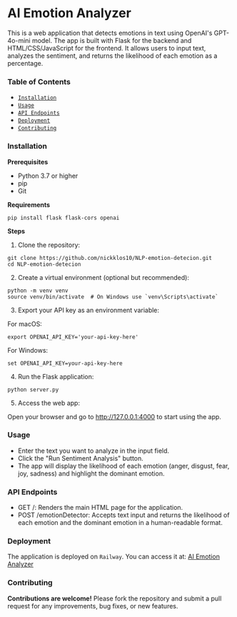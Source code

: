 # AI Emotion Analyzer

This is a web application that detects emotions in text using OpenAI's GPT-4o-mini model. The app is built with Flask for the backend and HTML/CSS/JavaScript for the frontend. It allows users to input text, analyzes the sentiment, and returns the likelihood of each emotion as a percentage.

### Table of Contents

- [`Installation`](#installation)
- [`Usage`](#usage)
- [`API Endpoints`](#api-endpoints)
- [`Deployment`](#deployment)
- [`Contributing`](#contributing)

### Installation

**Prerequisites**

- Python 3.7 or higher
- pip
- Git

**Requirements**

```
pip install flask flask-cors openai
```

**Steps**

1. Clone the repository:

```
git clone https://github.com/nickklos10/NLP-emotion-detecion.git
cd NLP-emotion-detecion
```

2. Create a virtual environment (optional but recommended):

```
python -m venv venv
source venv/bin/activate  # On Windows use `venv\Scripts\activate`
```

3. Export your API key as an environment variable:

For macOS:

```
export OPENAI_API_KEY='your-api-key-here'
```

For Windows:

```
set OPENAI_API_KEY=your-api-key-here
```

4. Run the Flask application:

```
python server.py
```

5. Access the web app:

Open your browser and go to http://127.0.0.1:4000 to start using the app.

### Usage

- Enter the text you want to analyze in the input field.
- Click the "Run Sentiment Analysis" button.
- The app will display the likelihood of each emotion (anger, disgust, fear, joy, sadness) and highlight the dominant emotion.

### API Endpoints

- GET /: Renders the main HTML page for the application.
- POST /emotionDetector: Accepts text input and returns the likelihood of each emotion and the dominant emotion in a human-readable format.

### Deployment

The application is deployed on `Railway`. You can access it at: [AI Emotion Analyzer](https://nlp-emotion-detection-production.up.railway.app/)

### Contributing

**Contributions are welcome!** Please fork the repository and submit a pull request for any improvements, bug fixes, or new features.
